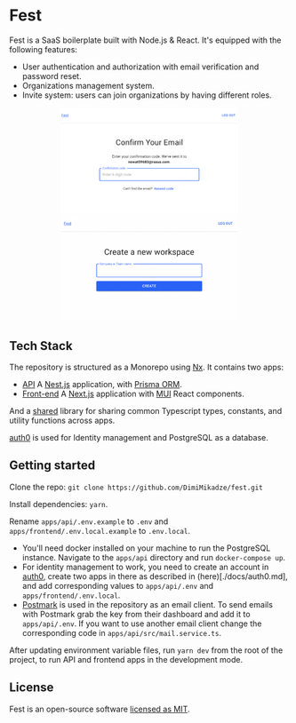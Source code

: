 # Fest

Fest is a SaaS boilerplate built with Node.js & React. It's equipped with the following features:

- User authentication and authorization with email verification and password reset.
- Organizations management system.
- Invite system: users can join organizations by having different roles.

<p align="center">
  <kbd>
    <img width="320" src="https://github.com/DimiMikadze/fest/blob/main/screenshot2.png">
  </kbd>
  <kbd>
    <img width="320" src="https://github.com/DimiMikadze/fest/blob/main/screenshot.png">
  </kbd>
</p>

## Tech Stack

The repository is structured as a Monorepo using [Nx](https://nx.dev). It contains two apps:

- [API](./apps/api) A [Nest.js](https://nestjs.com/) application, with [Prisma ORM](https://www.prisma.io/).
- [Front-end](./apps/frontend) A [Next.js](https://nextjs.org/) application with [MUI](https://mui.com/) React components.

And a [shared](./libs/shared) library for sharing common Typescript types, constants, and utility functions across apps.

[auth0](https://auth0.com/) is used for Identity management and PostgreSQL as a database.

## Getting started

Clone the repo: `git clone https://github.com/DimiMikadze/fest.git`

Install dependencies: `yarn`.

Rename `apps/api/.env.example` to `.env` and `apps/frontend/.env.local.example` to `.env.local`.

- You'll need docker installed on your machine to run the PostgreSQL instance. Navigate to the `apps/api` directory and run `docker-compose up`.
- For identity management to work, you need to create an account in [auth0](https://auth0.com/), create two apps in there as described in (here)[./docs/auth0.md], and add corresponding values to `apps/api/.env` and `apps/frontend/.env.local`.
- [Postmark](https://postmarkapp.com/) is used in the repository as an email client. To send emails with Postmark grab the key from their dashboard and add it to `apps/api/.env`. If you want to use another email client change the corresponding code in `apps/api/src/mail.service.ts`.

After updating environment variable files, run `yarn dev` from the root of the project, to run API and frontend apps in the development mode.

## License

Fest is an open-source software [licensed as MIT](./LICENSE).
